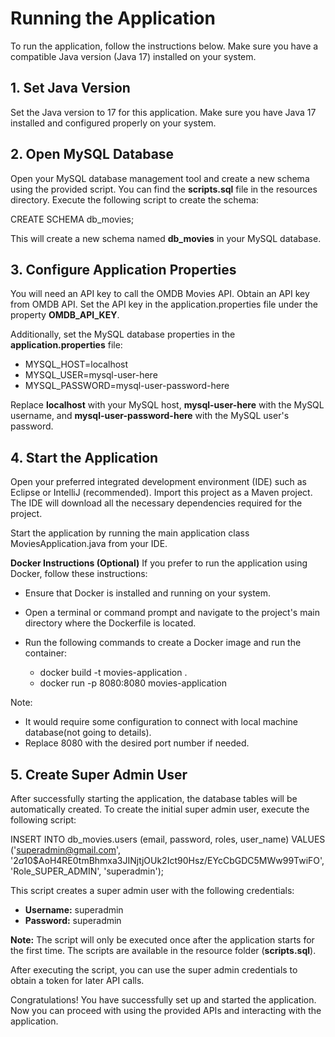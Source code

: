 # **Running the Application**
 To run the application, follow the instructions below. Make sure you have a compatible Java version (Java 17) installed on your system.

## 1. Set Java Version
Set the Java version to 17 for this application. Make sure you have Java 17 installed and configured properly on your system.

## 2. Open MySQL Database
Open your MySQL database management tool and create a new schema using the provided script. You can find the **scripts.sql** file in the resources directory. Execute the following script to create the schema:

CREATE SCHEMA db_movies;

This will create a new schema named **db_movies** in your MySQL database.

## 3. Configure Application Properties
You will need an API key to call the OMDB Movies API. Obtain an API key from OMDB API. Set the API key in the application.properties file under the property **OMDB_API_KEY**.

Additionally, set the MySQL database properties in the **application.properties** file:

- MYSQL_HOST=localhost
- MYSQL_USER=mysql-user-here
- MYSQL_PASSWORD=mysql-user-password-here

Replace **localhost** with your MySQL host, **mysql-user-here** with the MySQL username, and **mysql-user-password-here** with the MySQL user's password.

## 4. Start the Application
Open your preferred integrated development environment (IDE) such as Eclipse or IntelliJ (recommended). Import this project as a Maven project. The IDE will download all the necessary dependencies required for the project.

Start the application by running the main application class MoviesApplication.java from your IDE.

**Docker Instructions (Optional)**
If you prefer to run the application using Docker, follow these instructions:

- Ensure that Docker is installed and running on your system.
- Open a terminal or command prompt and navigate to the project's main directory where the Dockerfile is located.
- Run the following commands to create a Docker image and run the container:

    - docker build -t movies-application .
    - docker run -p 8080:8080 movies-application

Note:
- It would require some configuration to connect with local machine database(not going to details).
- Replace 8080 with the desired port number if needed.

## 5. Create Super Admin User
After successfully starting the application, the database tables will be automatically created. To create the initial super admin user, execute the following script:


INSERT INTO db_movies.users (email, password, roles, user_name) VALUES ('superadmin@gmail.com', '$2a$10$AoH4RE0tmBhmxa3JINjtjOUk2Ict90Hsz/EYcCbGDC5MWw99TwiFO', 'Role_SUPER_ADMIN', 'superadmin');

This script creates a super admin user with the following credentials:
- **Username:** superadmin
- **Password:** superadmin

**Note:** The script will only be executed once after the application starts for the first time. The scripts are available in the resource folder (**scripts.sql**).

After executing the script, you can use the super admin credentials to obtain a token for later API calls.

Congratulations! You have successfully set up and started the application. Now you can proceed with using the provided APIs and interacting with the application.
